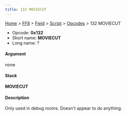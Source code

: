 ```yaml
---
title: 132 MOVIECUT
---
```


[Home](../../../../Main%20Page.md.md) > [FF8](../../../../FF8.md) > [Field](../../../Field.md) > [Script](../../Script.md) > [Opcodes](../Opcodes.md) > 132 MOVIECUT

-   Opcode: **0x132**
-   Short name: **MOVIECUT**
-   Long name: ?

#### Argument

none

#### Stack

  
**MOVIECUT**

#### Description

Only used in debug rooms. Doesn't appear to do anything.
